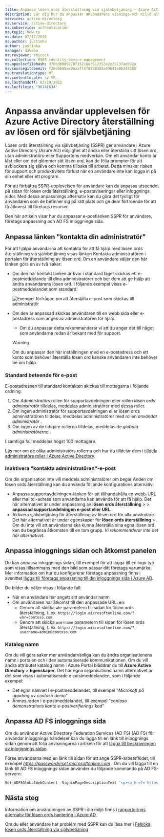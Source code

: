 ```yaml
---
title: Anpassa lösen ords återställning via självbetjäning – Azure Active Directory
description: Lär dig hur du anpassar användarens visnings-och miljö alternativ för återställning av lösen ord för Azure AD Self-service
services: active-directory
ms.service: active-directory
ms.subservice: authentication
ms.topic: how-to
ms.date: 07/17/2020
ms.author: justinha
author: justinha
manager: daveba
ms.reviewer: rhicock
ms.collection: M365-identity-device-management
ms.openlocfilehash: 3766db0d5070f15216ac612353e2c25737ad092a
ms.sourcegitcommit: f28ebb95ae9aaaff3f87d8388a09b41e0b3445b5
ms.translationtype: MT
ms.contentlocale: sv-SE
ms.lasthandoff: 03/29/2021
ms.locfileid: "96741634"
---
```

# <a name="customize-the-user-experience-for-azure-active-directory-self-service-password-reset"></a>Anpassa användar upplevelsen för Azure Active Directory återställning av lösen ord för självbetjäning

Lösen ords återställning via självbetjäning (SSPR) ger användare i Azure Active Directory (Azure AD) möjlighet att ändra eller återställa sitt lösen ord, utan administratörs-eller Supportens medverkan. Om ett användar konto är låst eller om det glömmer sitt lösen ord, kan de följa prompter för att avblockera sig själva och komma tillbaka till arbetet. Detta minskar risken för support och produktivitets förlust när en användare inte kan logga in på sin enhet eller ett program.

För att förbättra SSPR-upplevelsen för användare kan du anpassa utseendet på sidan för lösen ords återställning, e-postaviseringar eller inloggnings sidor. Med dessa anpassnings alternativ kan du göra det tydligt för användaren som de befinner sig på rätt plats och ge dem förtroende för att få åtkomst till företags resurser.
    
Den här artikeln visar hur du anpassar e-postlänken SSPR för användare, företags anpassning och AD FS inloggnings sida.

## <a name="customize-the-contact-your-administrator-link"></a>Anpassa länken "kontakta din administratör"

För att hjälpa användarna att kontakta för att få hjälp med lösen ords återställning via självbetjäning visas länken Kontakta administratören i portalen för återställning av lösen ord. Om en användare väljer den här länken görs en av två saker:

* Om den här kontakt länken är kvar i standard läget skickas ett e-postmeddelande till dina administratörer och ber dem att ge hjälp att ändra användarens lösen ord. I följande exempel visas e-postmeddelandet som standard:

    ![Exempel förfrågan om att återställa e-post som skickas till administratör](./media/howto-sspr-customization/sspr-contact-admin.png)

* Om den är anpassad skickas användaren till en webb sida eller e-postadress som anges av administratören för hjälp.
    * Om du anpassar detta rekommenderar vi att du anger det till något som användarna redan är bekant med för support.

    > [!WARNING]
    > Om du anpassar den här inställningen med en e-postadress och ett konto som behöver återställa lösen ord kanske användaren inte behöver be om hjälp.

### <a name="default-email-behavior"></a>Standard beteende för e-post

E-postadressen till standard kontakten skickas till mottagarna i följande ordning:

1. Om *Administratörs* rollen för supportavdelningen eller rollen *lösen ords administratör* tilldelas, meddelas administratörer med dessa roller.
1. Om ingen administratör för supportavdelningen eller lösen ords administratören tilldelas, meddelas administratörer med rollen *användar administratör* .
1. Om ingen av de tidigare rollerna tilldelas, meddelas de *globala administratörerna* .

I samtliga fall meddelas högst 100 mottagare.

Läs mer om de olika administratörs rollerna och hur du tilldelar dem i [tilldela administratörs roller i Azure Active Directory](../roles/permissions-reference.md).

### <a name="disable-contact-your-administrator-emails"></a>Inaktivera "kontakta administratören"-e-post

Om din organisation inte vill meddela administratörer om begär Anden om lösen ords återställning kan du använda följande konfigurations alternativ:

* Anpassa supportavdelningen-länken för att tillhandahålla en webb-URL eller mailto:-adress som användarna kan använda för att få hjälp. Det här alternativet är under anpassning av **lösen ords återställning**  >    >  **anpassad supportavdelningen e-post eller URL**.
* Aktivera självbetjäning för återställning av lösen ord för alla användare. Det här alternativet är under egenskaper för **lösen ords återställning**  >  . Om du inte vill att användarna ska kunna återställa sina egna lösen ord kan du begränsa åtkomsten till en tom grupp. *Vi rekommenderar inte det här alternativet.*

## <a name="customize-the-sign-in-page-and-access-panel"></a>Anpassa inloggnings sidan och åtkomst panelen

Du kan anpassa inloggnings sidan, till exempel för att lägga till en logo typ som visas tillsammans med den bild som passar ditt företags varumärke. Mer information om hur du konfigurerar företags anpassning finns i avsnittet [lägga till företags anpassning till din inloggnings sida i Azure AD](../fundamentals/customize-branding.md).

De bilder du väljer visas i följande fall:

* När en användare har angett sitt användar namn
* Om användaren har åtkomst till den anpassade URL: en:
   * Genom att skicka `whr` parametern till sidan för lösen ords återställning, t. ex. `https://login.microsoftonline.com/?whr=contoso.com`
   * Genom att skicka `username` parametern till sidan för lösen ords återställning, t. ex. `https://login.microsoftonline.com/?username=admin@contoso.com`

### <a name="directory-name"></a>Katalog namn

Om du vill göra saker mer användarvänliga kan du ändra organisationens namn i portalen och i den automatiserade kommunikationen. Om du vill ändra attributet katalog namn i Azure Portal bläddrar du till **Azure Active Directory**  >  **Egenskaper**. Det här egna organisations namn alternativet är det som visas i automatiserade e-postmeddelanden, som i följande exempel:

* Det egna namnet i e-postmeddelandet, till exempel "*Microsoft på uppdrag av contoso demo*"
* Ämnes raden i e-postmeddelandet, till exempel "*contoso demonstrations konto e-postverifierings kod*"

## <a name="customize-the-ad-fs-sign-in-page"></a>Anpassa AD FS inloggnings sida

Om du använder Active Directory Federation Services (AD FS) (AD FS) för användar inloggnings händelser kan du lägga till en länk till inloggnings sidan genom att följa anvisningarna i artikeln för att [lägga till beskrivningen av inloggnings sidan](/windows-server/identity/ad-fs/operations/add-sign-in-page-description).

Förse användarna med en länk till sidan för att ange SSPR-arbetsflödet, till exempel *https://passwordreset.microsoftonline.com* . Om du vill lägga till en länk till AD FS inloggnings sidan använder du följande kommando på AD FS-servern:

``` powershell
Set-ADFSGlobalWebContent -SigninPageDescriptionText "<p><a href='https://passwordreset.microsoftonline.com' target='_blank'>Can't access your account?</a></p>"
```

## <a name="next-steps"></a>Nästa steg

Information om användningen av SSPR i din miljö finns i [rapporterings alternativ för lösen ords hantering i Azure AD](howto-sspr-reporting.md).

Om du eller användare har problem med SSPR kan du läsa mer i [Felsöka lösen ords återställning via självbetjäning](./troubleshoot-sspr.md)